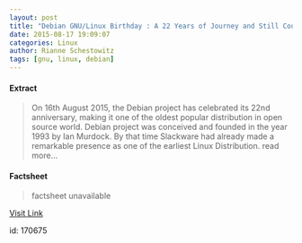 ```yaml
---
layout: post
title: "Debian GNU/Linux Birthday : A 22 Years of Journey and Still Counting…"
date: 2015-08-17 19:09:07
categories: Linux
author: Rianne Schestowitz
tags: [gnu, linux, debian]
---
```



#### Extract
>On 16th August 2015, the Debian project has celebrated its 22nd anniversary, making it one of the oldest popular distribution in open source world. Debian project was conceived and founded in the year 1993 by Ian Murdock. By that time Slackware had already made a remarkable presence as one of the earliest Linux Distribution. read more...

#### Factsheet
>factsheet unavailable

[Visit Link](http://www.tuxmachines.org/node/79079)

id:  170675
